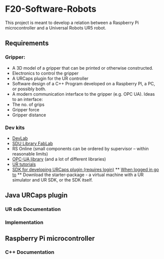 # F20-Software-Robots
This project is meant to develop a relation between a Raspberry Pi microcontroller and a Universal Robots UR5 robot.

## Requirements
### Gripper:
* A 3D model of a gripper that can be printed or otherwise constructed.
* Electronics to control the gripper
* A URCaps plugin for the UR controller
* Software design of a C++ Program developed on a Raspberry PI, a PC, or possibly both.
* A modern communication interface to the gripper (e.g. OPC UA). Ideas to an interface:
* The no. of grips
* Gripper force
* Gripper distance

### Dev kits
* [DevLab](http://devlab.sdu.dk)
* [SDU Library FabLab](http://www.sdu.dk/da/fablab)
* RS Online (small components can be ordered by supervisor – within reasonable limits)
* [OPC-UA library](http://freeopcua.github.io/) (and a lot of different libraries)
* [UR tutorials](https://www.universal-robots.com/academy/)
* [SDK for developing URCaps plugin (requires login)](https://www.universal-robots.com/plus/developer/)
** [When logged in go to](http://forum.universal-robots.com/t/release-of-polyscope-3-5-and-sdk-1-2/1365)
** Download the starter-package - a virtual machine with a UR simulator and UR
SDK, or the SDK itself.


## Java URCaps plugin

### UR sdk Documentation

### Implementation

## Raspberry Pi microcontroller

### C++ Documentation
